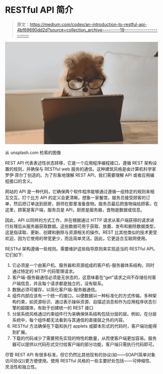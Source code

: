 # RESTful API 简介

> 原文：<https://medium.com/codex/an-introduction-to-restful-api-4bf69690dd2d?source=collection_archive---------19----------------------->

![](img/12d311086fcadd94bcf32bb43e6c481f.png)

从 unsplash.com 检索的图像

REST API 代表表述性状态转移，它是一个应用程序编程接口，遵循 REST 架构设置的规则，并确保与 RESTful web 服务的通信。这种建筑风格是由计算机科学家罗伊·菲尔丁创造的。为了形象地理解 REST API，我们需要理解 API 或者应用编程接口的含义。

网站的 API 是一种代码，它确保两个软件程序能够通过遵循一组特定的规则来相互交互。打个比方 API 的定义会更清晰。想象一家餐馆，服务员接受顾客的订单，然后把订单送到厨房，厨师在那里准备食物。服务员最后把食物端给顾客。在这里，顾客是客户端，服务员是 API，厨房是服务器，食物是数据或信息。

因此，API 以同样的方式工作，并在根据通过 HTTP 请求从客户端获得的请求进行处理后从服务器获取数据。这些数据可用于获取、放置、发布和删除数据类型，这是指读取、更新、创建和删除与资源相关的操作。REST 比其他类似的技术更受欢迎，因为它使用的带宽更少，而且简单灵活。因此，它更适合互联网使用。

RESTful 架构遵循一些规则。需要维护这些指导原则来实现适当的 RESTful API。它们如下:

1.  它必须是一个由客户机、服务器和资源组成的客户机-服务器体系结构，同时通过特定的 HTTP 代码管理请求。
2.  客户端-服务器通信必须是无状态的，这意味着在“get”请求之间不存储任何客户端信息，并且每个请求都是独立的，没有联系。
3.  数据必须可缓存，以简化客户端-服务器通信。
4.  组件内部应该有一个统一的接口，以便数据以一种标准化的方式传输。多种架构约束，如资源标识、通过表示操纵资源、自描述消息和作为应用程序状态引擎的超媒体，有助于创建统一的 REST 接口
5.  分层系统风格通过约束组件行为来确保体系结构包括分层的层。例如，在分层系统中，每个组件都无法看到与其通信的直接层之外的内容。
6.  RESTful 方法确保在下载和执行 applets 或脚本形式的代码时，客户端功能得到扩展。
7.  下载的代码减少了需要预先实现的特性的数量，从而使客户端更加容易。服务器可以提供以代码形式交付给客户端的部分功能，客户端只需执行代码即可。

尽管 REST API 有很多标准，但它仍然比其他现有的协议(如——SOAP(简单对象访问协议))更方便使用。使用 RESTful 风格的一些主要好处包括——可伸缩性、灵活性和独立性。